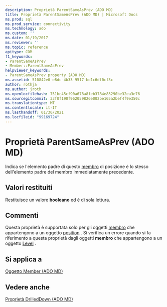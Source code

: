 ```yaml
---
description: Proprietà ParentSameAsPrev (ADO MD)
title: Proprietà ParentSameAsPrev (ADO MD) | Microsoft Docs
ms.prod: sql
ms.prod_service: connectivity
ms.technology: ado
ms.custom: ''
ms.date: 01/19/2017
ms.reviewer: ''
ms.topic: reference
apitype: COM
f1_keywords:
- ParentSameAsPrev
- Member::ParentSameAsPrev
helpviewer_keywords:
- ParentSameAsPrev property [ADO MD]
ms.assetid: 510842e0-e8dc-4b33-9517-bd1c6df0cf3c
author: rothja
ms.author: jroth
ms.openlocfilehash: 751bc45cf90a678a8feb3784e83290be32ea3e76
ms.sourcegitcommit: 33f0f190f962059826e002be165a2bef4f9e350c
ms.translationtype: MT
ms.contentlocale: it-IT
ms.lasthandoff: 01/30/2021
ms.locfileid: "99169724"
---
```

# <a name="parentsameasprev-property-ado-md"></a>Proprietà ParentSameAsPrev (ADO MD)
Indica se l'elemento padre di questo [membro](./member-object-ado-md.md) di posizione è lo stesso dell'elemento padre del membro immediatamente precedente.  
  
## <a name="return-values"></a>Valori restituiti  
 Restituisce un valore **booleano** ed è di sola lettura.  
  
## <a name="remarks"></a>Commenti  
 Questa proprietà è supportata solo per gli oggetti [membro](./member-object-ado-md.md) che appartengono a un oggetto [position](./position-object-ado-md.md) . Si verifica un errore quando si fa riferimento a questa proprietà dagli oggetti **membro** che appartengono a un oggetto [Level](./level-object-ado-md.md) .  
  
## <a name="applies-to"></a>Si applica a  
 [Oggetto Member (ADO MD)](./member-object-ado-md.md)  
  
## <a name="see-also"></a>Vedere anche  
 [Proprietà DrilledDown (ADO MD)](./drilleddown-property-ado-md.md)